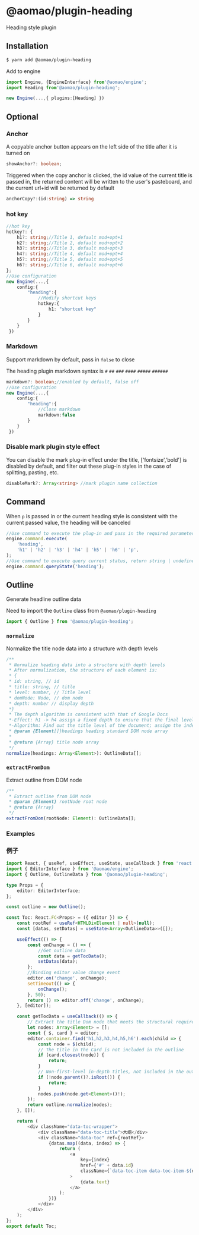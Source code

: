 # @aomao/plugin-heading

Heading style plugin

## Installation

```bash
$ yarn add @aomao/plugin-heading
```

Add to engine

```ts
import Engine, {EngineInterface} from'@aomao/engine';
import Heading from'@aomao/plugin-heading';

new Engine(...,{ plugins:[Heading] })
```

## Optional

### Anchor

A copyable anchor button appears on the left side of the title after it is turned on

```ts
showAnchor?: boolean;
```

Triggered when the copy anchor is clicked, the id value of the current title is passed in, the returned content will be written to the user's pasteboard, and the current url+id will be returned by default

```ts
anchorCopy?:(id:string) => string
```

### hot key

```ts
//hot key
hotkey?: {
    h1?: string;//Title 1, default mod+opt+1
    h2?: string;//Title 2, default mod+opt+2
    h3?: string;//Title 3, default mod+opt+3
    h4?: string;//Title 4, default mod+opt+4
    h5?: string;//Title 5, default mod+opt+5
    h6?: string;//Title 6, default mod+opt+6
};
//Use configuration
new Engine(...,{
    config:{
        "heading":{
            //Modify shortcut keys
            hotkey:{
                h1: "shortcut key"
            }
        }
    }
 })
```

### Markdown

Support markdown by default, pass in `false` to close

The heading plugin markdown syntax is `#` `##` `###` `####` `#####` `######`

```ts
markdown?: boolean;//enabled by default, false off
//Use configuration
new Engine(...,{
    config:{
        "heading":{
            //Close markdown
            markdown:false
        }
    }
 })
```

### Disable mark plugin style effect

You can disable the mark plug-in effect under the title, ['fontsize','bold'] is disabled by default, and filter out these plug-in styles in the case of splitting, pasting, etc.

```ts
disableMark?: Array<string> //mark plugin name collection
```

## Command

When `p` is passed in or the current heading style is consistent with the current passed value, the heading will be canceled

```ts
//Use command to execute the plug-in and pass in the required parameters
engine.command.execute(
	'heading',
	'h1' | 'h2' | 'h3' | 'h4' | 'h5' | 'h6' | 'p',
);
//Use command to execute query current status, return string | undefined, return "h1" | "h2" | "h3" | "h4" | "h5" | "h6" | "p"
engine.command.queryState('heading');
```

## Outline

Generate headline outline data

Need to import the `Outline` class from `@aomao/plugin-heading`

```ts
import { Outline } from '@aomao/plugin-heading';
```

### `normalize`

Normalize the title node data into a structure with depth levels

```ts
/**
 * Normalize heading data into a structure with depth levels
 * After normalization, the structure of each element is:
 * {
 * id: string, // id
 * title: string, // title
 * level: number, // Title level
 * domNode: Node, // dom node
 * depth: number // display depth
 *}
 * The depth algorithm is consistent with that of Google Docs
 *-Effect: h1 -> h4 assign a fixed depth to ensure that the final level depth of the title of the same level is the same
 *-Algorithm: Find out the title level of the document; assign the indentation depth in descending order of level;
 * @param {Element[]}headings heading standard DOM node array
 *
 * @return {Array} title node array
 */
normalize(headings: Array<Element>): OutlineData[];
```

### `extractFromDom`

Extract outline from DOM node

```ts
/**
 * Extract outline from DOM node
 * @param {Element} rootNode root node
 * @return {Array}
 */
extractFromDom(rootNode: Element): OutlineData[];
```

### Examples

### 例子

```ts
import React, { useRef, useEffect, useState, useCallback } from 'react';
import { EditorInterface } from '@aomao/engine';
import { Outline, OutlineData } from '@aomao/plugin-heading';

type Props = {
	editor: EditorInterface;
};

const outline = new Outline();

const Toc: React.FC<Props> = ({ editor }) => {
	const rootRef = useRef<HTMLDivElement | null>(null);
	const [datas, setDatas] = useState<Array<OutlineData>>([]);

	useEffect(() => {
		const onChange = () => {
			//Get outline data
			const data = getTocData();
			setDatas(data);
		};
		//Binding editor value change event
		editor.on('change', onChange);
		setTimeout(() => {
			onChange();
		}, 50);
		return () => editor.off('change', onChange);
	}, [editor]);

	const getTocData = useCallback(() => {
		// Extract the title Dom node that meets the structural requirements
		let nodes: Array<Element> = [];
		const { $, card } = editor;
		editor.container.find('h1,h2,h3,h4,h5,h6').each(child => {
			const node = $(child);
			// The title in the Card is not included in the outline
			if (card.closest(node)) {
				return;
			}
			// Non-first-level in-depth titles, not included in the outline
			if (!node.parent()?.isRoot()) {
				return;
			}
			nodes.push(node.get<Element>()!);
		});
		return outline.normalize(nodes);
	}, []);

	return (
		<div className="data-toc-wrapper">
			<div className="data-toc-title">大纲</div>
			<div className="data-toc" ref={rootRef}>
				{datas.map((data, index) => {
					return (
						<a
							key={index}
							href={'#' + data.id}
							className={`data-toc-item data-toc-item-${data.depth}`}
						>
							{data.text}
						</a>
					);
				})}
			</div>
		</div>
	);
};
export default Toc;
```
